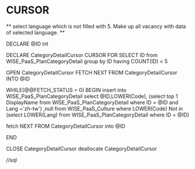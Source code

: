 # CURSOR
** select language which is not filled with 5. Make up all vacancy with data of selected language. **



DECLARE @ID int

DECLARE CategoryDetailCursor CURSOR FOR 
SELECT ID from WISE_PaaS_PlanCategoryDetail group by ID having COUNT(ID) < 5

OPEN CategoryDetailCursor
FETCH NEXT FROM CategoryDetailCursor INTO @ID

WHILE(@@FETCH_STATUS = 0)
BEGIN
 insert into WISE_PaaS_PlanCategoryDetail
 select @ID,LOWER(Code),
 (select top 1 DisplayName from WISE_PaaS_PlanCategoryDetail where ID = @ID and Lang ='zh-tw')
 ,null from WISE_PaaS_Culture where LOWER(Code) Not in (select LOWER(Lang) from WISE_PaaS_PlanCategoryDetail where ID = @ID)

 fetch NEXT FROM CategoryDetailCursor into @ID

END

CLOSE CategoryDetailCursor
deallocate CategoryDetailCursor

//sql
